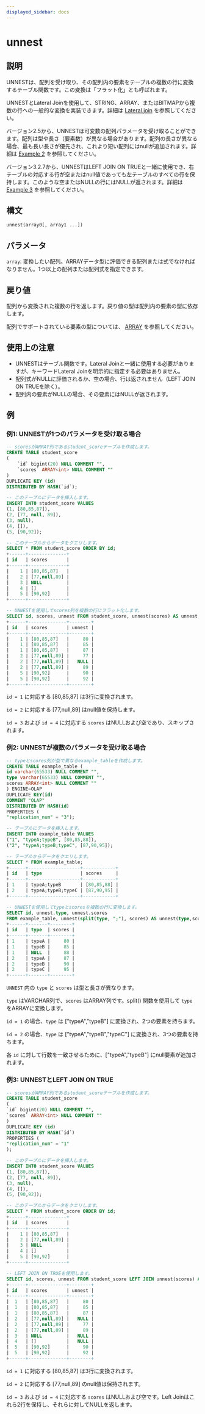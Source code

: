 ```yaml
---
displayed_sidebar: docs
---
```


# unnest

## 説明

UNNESTは、配列を受け取り、その配列内の要素をテーブルの複数の行に変換するテーブル関数です。この変換は「フラット化」とも呼ばれます。

UNNESTとLateral Joinを使用して、STRING、ARRAY、またはBITMAPから複数の行への一般的な変換を実装できます。詳細は [Lateral join](../../../using_starrocks/Lateral_join.md) を参照してください。

バージョン2.5から、UNNESTは可変数の配列パラメータを受け取ることができます。配列は型や長さ（要素数）が異なる場合があります。配列の長さが異なる場合、最も長い長さが優先され、これより短い配列にはnullが追加されます。詳細は [Example 2](#example-2-unnest-takes-multiple-parameters) を参照してください。

バージョン3.2.7から、UNNESTはLEFT JOIN ON TRUEと一緒に使用でき、右テーブルの対応する行が空またはnull値であっても左テーブルのすべての行を保持します。このような空またはNULLの行にはNULLが返されます。詳細は [Example 3](#example-3-unnest-with-left-join-on-true) を参照してください。

## 構文

```Haskell
unnest(array0[, array1 ...])
```

## パラメータ

`array`: 変換したい配列。ARRAYデータ型に評価できる配列または式でなければなりません。1つ以上の配列または配列式を指定できます。

## 戻り値

配列から変換された複数の行を返します。戻り値の型は配列内の要素の型に依存します。

配列でサポートされている要素の型については、 [ARRAY](../../data-types/semi_structured/Array.md) を参照してください。

## 使用上の注意

- UNNESTはテーブル関数です。Lateral Joinと一緒に使用する必要がありますが、キーワードLateral Joinを明示的に指定する必要はありません。
- 配列式がNULLに評価されるか、空の場合、行は返されません（LEFT JOIN ON TRUEを除く）。
- 配列内の要素がNULLの場合、その要素にはNULLが返されます。

## 例

### 例1: UNNESTが1つのパラメータを受け取る場合

```SQL
-- scoresがARRAY列であるstudent_scoreテーブルを作成します。
CREATE TABLE student_score
(
    `id` bigint(20) NULL COMMENT "",
    `scores` ARRAY<int> NULL COMMENT ""
)
DUPLICATE KEY (id)
DISTRIBUTED BY HASH(`id`);

-- このテーブルにデータを挿入します。
INSERT INTO student_score VALUES
(1, [80,85,87]),
(2, [77, null, 89]),
(3, null),
(4, []),
(5, [90,92]);

-- このテーブルからデータをクエリします。
SELECT * FROM student_score ORDER BY id;
+------+--------------+
| id   | scores       |
+------+--------------+
|    1 | [80,85,87]   |
|    2 | [77,null,89] |
|    3 | NULL         |
|    4 | []           |
|    5 | [90,92]      |
+------+--------------+

-- UNNESTを使用してscores列を複数の行にフラット化します。
SELECT id, scores, unnest FROM student_score, unnest(scores) AS unnest;
+------+--------------+--------+
| id   | scores       | unnest |
+------+--------------+--------+
|    1 | [80,85,87]   |     80 |
|    1 | [80,85,87]   |     85 |
|    1 | [80,85,87]   |     87 |
|    2 | [77,null,89] |     77 |
|    2 | [77,null,89] |   NULL |
|    2 | [77,null,89] |     89 |
|    5 | [90,92]      |     90 |
|    5 | [90,92]      |     92 |
+------+--------------+--------+
```

`id = 1` に対応する [80,85,87] は3行に変換されます。

`id = 2` に対応する [77,null,89] はnull値を保持します。

`id = 3` および `id = 4` に対応する `scores` はNULLおよび空であり、スキップされます。

### 例2: UNNESTが複数のパラメータを受け取る場合

```SQL
-- typeとscores列が型で異なるexample_tableを作成します。
CREATE TABLE example_table (
id varchar(65533) NULL COMMENT "",
type varchar(65533) NULL COMMENT "",
scores ARRAY<int> NULL COMMENT ""
) ENGINE=OLAP
DUPLICATE KEY(id)
COMMENT "OLAP"
DISTRIBUTED BY HASH(id)
PROPERTIES (
"replication_num" = "3");

-- テーブルにデータを挿入します。
INSERT INTO example_table VALUES
("1", "typeA;typeB", [80,85,88]),
("2", "typeA;typeB;typeC", [87,90,95]);

-- テーブルからデータをクエリします。
SELECT * FROM example_table;
+------+-------------------+------------+
| id   | type              | scores     |
+------+-------------------+------------+
| 1    | typeA;typeB       | [80,85,88] |
| 2    | typeA;typeB;typeC | [87,90,95] |
+------+-------------------+------------+

-- UNNESTを使用してtypeとscoresを複数の行に変換します。
SELECT id, unnest.type, unnest.scores
FROM example_table, unnest(split(type, ";"), scores) AS unnest(type,scores);
+------+-------+--------+
| id   | type  | scores |
+------+-------+--------+
| 1    | typeA |     80 |
| 1    | typeB |     85 |
| 1    | NULL  |     88 |
| 2    | typeA |     87 |
| 2    | typeB |     90 |
| 2    | typeC |     95 |
+------+-------+--------+
```

`UNNEST` 内の `type` と `scores` は型と長さが異なります。

`type` はVARCHAR列で、`scores` はARRAY列です。split() 関数を使用して `type` をARRAYに変換します。

`id = 1` の場合、`type` は ["typeA","typeB"] に変換され、2つの要素を持ちます。

`id = 2` の場合、`type` は ["typeA","typeB","typeC"] に変換され、3つの要素を持ちます。

各 `id` に対して行数を一致させるために、["typeA","typeB"] にnull要素が追加されます。

### 例3: UNNESTとLEFT JOIN ON TRUE

```SQL
-- scoresがARRAY列であるstudent_scoreテーブルを作成します。
CREATE TABLE student_score
(
`id` bigint(20) NULL COMMENT "",
`scores` ARRAY<int> NULL COMMENT ""
)
DUPLICATE KEY (id)
DISTRIBUTED BY HASH(`id`)
PROPERTIES (
"replication_num" = "1"
);

-- このテーブルにデータを挿入します。
INSERT INTO student_score VALUES
(1, [80,85,87]),
(2, [77, null, 89]),
(3, null),
(4, []),
(5, [90,92]);

-- このテーブルからデータをクエリします。
SELECT * FROM student_score ORDER BY id;
+------+--------------+
| id   | scores       |
+------+--------------+
|    1 | [80,85,87]   |
|    2 | [77,null,89] |
|    3 | NULL         |
|    4 | []           |
|    5 | [90,92]      |
+------+--------------+

-- LEFT JOIN ON TRUEを使用します。
SELECT id, scores, unnest FROM student_score LEFT JOIN unnest(scores) AS unnest ON TRUE ORDER BY 1, 3;
+------+--------------+--------+
| id   | scores       | unnest |
+------+--------------+--------+
|  1   | [80,85,87]   |     80 |
|  1   | [80,85,87]   |     85 |
|  1   | [80,85,87]   |     87 |
|  2   | [77,null,89] |   NULL |
|  2   | [77,null,89] |     77 |
|  2   | [77,null,89] |     89 |
|  3   | NULL         |   NULL |
|  4   | []           |   NULL |
|  5   | [90,92]      |     90 |
|  5   | [90,92]      |     92 |
+------+--------------+--------+
```

`id = 1` に対応する [80,85,87] は3行に変換されます。

`id = 2` に対応する [77,null,89] のnull値は保持されます。

`id = 3` および `id = 4` に対応する `scores` はNULLおよび空です。Left Joinはこれら2行を保持し、それらに対してNULLを返します。